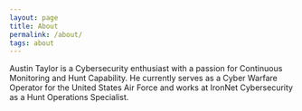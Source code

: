 ```yaml
---
layout: page
title: About
permalink: /about/
tags: about
---
```


Austin Taylor is a Cybersecurity enthusiast with a passion for Continuous Monitoring and Hunt Capability. He currently serves as a Cyber Warfare Operator for the United States Air Force and works at IronNet Cybersecurity as a Hunt Operations Specialist.
